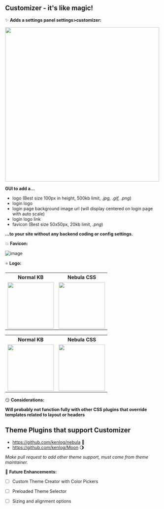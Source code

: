 Customizer - it's like magic!
----------

:sparkles:	**Adds a settings panel settings>customizer:**

<img src="https://user-images.githubusercontent.com/26339368/47262704-a8c21800-d4bd-11e8-871b-c6483010c7cd.png" height="500">


**GUI to add a...**

* logo (Best size 100px in height, 500kb limit, *.jpg, .gif, .png*)
* login logo
* login page background image url (will display centered on login page with auto scale)
* login logo link
* favicon (Best size 50x50px, 20kb limit, *.png*)

**...to your site without any backend coding or config settings.**

:boom:	**Favicon:**

![image](https://user-images.githubusercontent.com/26339368/47174055-a43f0900-d2dd-11e8-9932-430e11b74fea.png)


:star:  **Logo:**

<table>
  <tr>
    <th>Normal KB</th>
    <th>Nebula CSS</th>
  </tr>
  <tr>
    <td><img src="https://user-images.githubusercontent.com/26339368/47174135-cf295d00-d2dd-11e8-8237-493a3013e2ba.png" height="150"></td>
    <td><img src="https://user-images.githubusercontent.com/26339368/47184294-479d1780-d2f8-11e8-96f7-7ab6215a67bd.png" height="150"></td>
  </tr>
</table>

<table>
  <tr>
    <th>Normal KB</th>
    <th>Nebula CSS</th>
  </tr>
  <tr>
    <td><img src="https://user-images.githubusercontent.com/26339368/47174103-bf117d80-d2dd-11e8-972d-1e0167218e31.png" height="150"></td>
    <td><img src="https://user-images.githubusercontent.com/26339368/47184545-f4779480-d2f8-11e8-80d6-d3bd0fc1594b.png" height="150"></td>
  </tr>
</table>


:smirk:	**Considerations:**

**Will probably not function fully with other CSS plugins that override templates related to layout or headers**

## Theme Plugins that support Customizer
   * https://github.com/kenlog/nebula :dash:
   * https://github.com/kenlog/Moon :waning_gibbous_moon:

*Make pull request to add other theme support, must come from theme maintainer.*

:lollipop: **Future Enhancements:**

- [ ] Custom Theme Creator with Color Pickers
- [ ] Preloaded Theme Selector
- [ ] Sizing and alignment options


